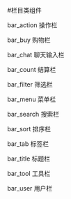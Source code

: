 #栏目类组件

bar_action 操作栏

bar_buy 购物栏

bar_chat 聊天输入栏

bar_count 结算栏

bar_filter 筛选栏

bar_menu 菜单栏

bar_search 搜索栏

bar_sort 排序栏

bar_tab 标签栏

bar_title 标题栏

bar_tool 工具栏

bar_user 用户栏
